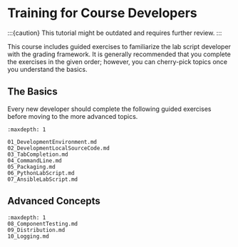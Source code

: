 # Training for Course Developers

:::{caution}
This tutorial might be outdated and requires further review.
:::

This course includes guided exercises to familiarize the lab
script developer with the grading framework. It is generally recommended
that you complete the exercises in the given order; however, you can
cherry-pick topics once you understand the basics.

## The Basics

Every new developer should complete the following guided exercises
before moving to the more advanced topics.

```{toctree}
:maxdepth: 1

01_DevelopmentEnvironment.md
02_DevelopmentLocalSourceCode.md
03_TabCompletion.md
04_CommandLine.md
05_Packaging.md
06_PythonLabScript.md
07_AnsibleLabScript.md
```

## Advanced Concepts

```{toctree}
:maxdepth: 1
08_ComponentTesting.md
09_Distribution.md
10_Logging.md
```
